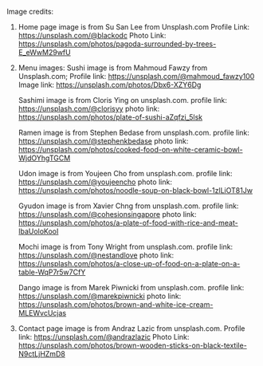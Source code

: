 Image credits:

1. Home page image is from Su San Lee from Unsplash.com
   Profile Link: https://unsplash.com/@blackodc
   Photo Link: https://unsplash.com/photos/pagoda-surrounded-by-trees-E_eWwM29wfU

2. Menu images:
   Sushi image is from Mahmoud Fawzy from Unsplash.com;
   Profile link: https://unsplash.com/@mahmoud_fawzy100
   Image link: https://unsplash.com/photos/Dbx6-XZY6Dg

   Sashimi image is from Cloris Ying on unsplash.com.
   profile link: https://unsplash.com/@clorisyy
   photo link: https://unsplash.com/photos/plate-of-sushi-aZqfzi_5lsk

   Ramen image is from Stephen Bedase from unsplash.com.
   profile link: https://unsplash.com/@stephenkbedase
   photo link: https://unsplash.com/photos/cooked-food-on-white-ceramic-bowl-WjdOYhgTGCM

   Udon image is from Youjeen Cho from unsplash.com.
   profile link: https://unsplash.com/@youjeencho
   photo link: https://unsplash.com/photos/noodle-soup-on-black-bowl-1zlLiOT81Jw

   Gyudon image is from Xavier Chng from unsplash.com.
   profile link: https://unsplash.com/@cohesionsingapore
   photo link: https://unsplash.com/photos/a-plate-of-food-with-rice-and-meat-lbaUoloKooI

   Mochi image is from Tony Wright from unsplash.com.
   profile link: https://unsplash.com/@nestandlove
   photo link: https://unsplash.com/photos/a-close-up-of-food-on-a-plate-on-a-table-WqP7r5w7CfY

   Dango image is from Marek Piwnicki from unsplash.com.
   profile link: https://unsplash.com/@marekpiwnicki
   photo link: https://unsplash.com/photos/brown-and-white-ice-cream-MLEWvcUcjas

3. Contact page image is from Andraz Lazic from unsplash.com.
   Profile link: https://unsplash.com/@andrazlazic
   Photo Link: https://unsplash.com/photos/brown-wooden-sticks-on-black-textile-N9ctLjHZmD8
